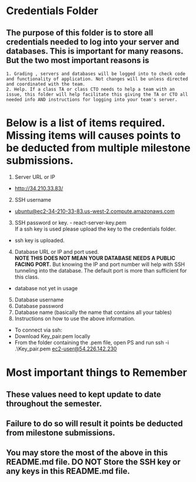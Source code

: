 # Credentials Folder

## The purpose of this folder is to store all credentials needed to log into your server and databases. This is important for many reasons. But the two most important reasons is
    1. Grading , servers and databases will be logged into to check code and functionality of application. Not changes will be unless directed and coordinated with the team.
    2. Help. If a class TA or class CTO needs to help a team with an issue, this folder will help facilitate this giving the TA or CTO all needed info AND instructions for logging into your team's server. 


# Below is a list of items required. Missing items will causes points to be deducted from multiple milestone submissions.

1. Server URL or IP
- http://34.210.33.83/
2. SSH username
- ubuntu@ec2-34-210-33-83.us-west-2.compute.amazonaws.com
3. SSH password or key. -  react-server-key.pem
    <br> If a ssh key is used please upload the key to the credentials folder.
- ssh key is uploaded.
4. Database URL or IP and port used.
    <br><strong> NOTE THIS DOES NOT MEAN YOUR DATABASE NEEDS A PUBLIC FACING PORT.</strong> But knowing the IP and port number will help with SSH tunneling into the database. The default port is more than sufficient for this class.
- database not yet in usage
5. Database username
6. Database password
7. Database name (basically the name that contains all your tables)
8. Instructions on how to use the above information.
- To connect via ssh: 
- Download Key_pair.pem locally
- From the folder containing the .pem file, open PS and run ssh -i .\Key_pair.pem ec2-user@54.226.142.230

# Most important things to Remember
## These values need to kept update to date throughout the semester. <br>
## <strong>Failure to do so will result it points be deducted from milestone submissions.</strong><br>
## You may store the most of the above in this README.md file. DO NOT Store the SSH key or any keys in this README.md file.

